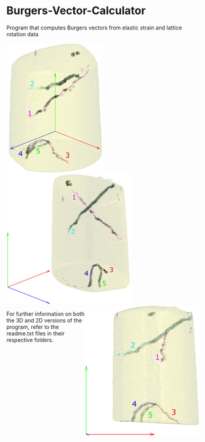 # Burgers-Vector-Calculator
Program that computes Burgers vectors from elastic strain and lattice rotation data

<img src="https://github.com/JacquesCloete/Burgers-Vector-Calculator/blob/main/Burgers_Vector_Program_Cloete_J_FINAL/3D/goodfigure1.png" width="251" height="341" align="left" /> <img src="https://github.com/JacquesCloete/Burgers-Vector-Calculator/blob/main/Burgers_Vector_Program_Cloete_J_FINAL/3D/goodfigure2.png" width="323" height="341" align="centre" /> <img src="https://github.com/JacquesCloete/Burgers-Vector-Calculator/blob/main/Burgers_Vector_Program_Cloete_J_FINAL/3D/goodfigure3.png" width="300" height="341" align="right" />

For further information on both the 3D and 2D versions of the program, refer to the readme.txt files in their respective folders.

